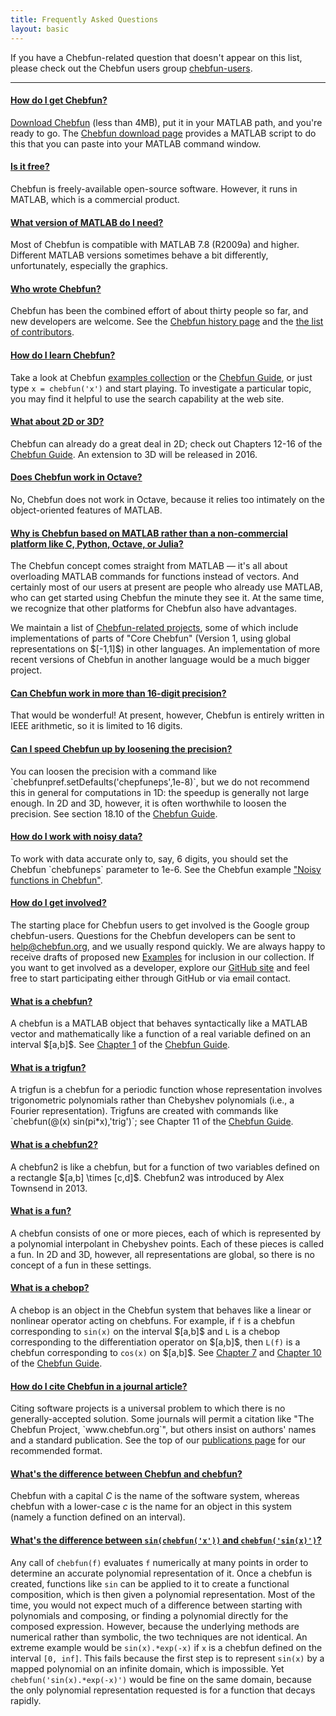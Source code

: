 ```yaml
---
title: Frequently Asked Questions
layout: basic
---
```


If you have a Chebfun-related question that doesn't appear on this list, please check out the Chebfun users group <a href="http://groups.google.com/forum/#!forum/chebfun-users">chebfun-users</a>.

----

<div class="faq panel-group" id="accordion">

  <div class="panel panel-default">
    <div class="panel-heading">
      <h4 class="panel-title">
        <a data-toggle="collapse" data-parent="#accordion" href="#how-do-i-get-chebfun">
          How do I get Chebfun?
        </a>
      </h4>
    </div>
    <div id="how-do-i-get-chebfun" class="panel-collapse collapse in">
      <div class="panel-body">
<a href='../../download'>Download Chebfun</a> (less than 4MB), put it in your
MATLAB path, and you're ready to go.
The <a href='../../download'>Chebfun download page</a> provides
a MATLAB script to do this that you can paste into your
MATLAB command window.
      </div>
    </div>
  </div>

  <div class="panel panel-default">
    <div class="panel-heading">
      <h4 class="panel-title">
        <a data-toggle="collapse" data-parent="#accordion" href="#is-it-free">
          Is it free?
        </a>
      </h4>
    </div>
    <div id="is-it-free" class="panel-collapse collapse">
      <div class="panel-body">
Chebfun is freely-available open-source software.  However,
it runs in MATLAB, which is a commercial product.
      </div>
    </div>
  </div>

  <div class="panel panel-default">
    <div class="panel-heading">
      <h4 class="panel-title">
        <a data-toggle="collapse" data-parent="#accordion" href="#what-version-of-matlab-do-i-need">
          What version of MATLAB do I need?
        </a>
      </h4>
    </div>
    <div id="what-version-of-matlab-do-i-need" class="panel-collapse collapse">
      <div class="panel-body">
Most of Chebfun is compatible with MATLAB 7.8 (R2009a) and higher.
Different MATLAB versions sometimes behave a bit differently, unfortunately,
especially the graphics.
      </div>
    </div>
  </div>

  <div class="panel panel-default">
    <div class="panel-heading">
      <h4 class="panel-title">
        <a data-toggle="collapse" data-parent="#accordion" href="#who-wrote-chebfun">
          Who wrote Chebfun?
        </a>
      </h4>
    </div>
    <div id="who-wrote-chebfun" class="panel-collapse collapse">
      <div class="panel-body">
Chebfun has been the combined effort of about thirty 
people so far, and new developers are welcome.
See the
<a href='../../about/history.html'>Chebfun history page</a> and the
<a href='../../about/people.html'>the list of contributors</a>.
      </div>
    </div>
  </div>

  <div class="panel panel-default">
    <div class="panel-heading">
      <h4 class="panel-title">
        <a data-toggle="collapse" data-parent="#accordion" href="#how-do-i-learn-chebfun">
          How do I learn Chebfun?
        </a>
      </h4>
    </div>
    <div id="how-do-i-learn-chebfun" class="panel-collapse collapse">
      <div class="panel-body">
Take a look at Chebfun <a href='../../examples/'>examples collection</a> or the
<a href='../guide/'>Chebfun Guide</a>, or just
type <code>x = chebfun('x')</code> and start playing.
To investigate a particular topic, you may find it helpful
to use the search capability at the web site.
<!--with commands like these:
<br/>`f = exp(x).*sin(20*x)`
<br/>`plot(f)`
<br/>`roots(f)`
<br/>`max(f)`
<br/>`g = exp(f)`
<br/>`h = abs(f)`
<br/>`j = round(g)`
<br/>`k = max(g,h)`-->
      </div>
    </div>
  </div>

  <div class="panel panel-default">
    <div class="panel-heading">
      <h4 class="panel-title">
        <a data-toggle="collapse" data-parent="#accordion" href="#what-about-2d-or-3d">
          What about 2D or 3D?
        </a>
      </h4>
    </div>
    <div id="what-about-2d-or-3d" class="panel-collapse collapse">
      <div class="panel-body">
Chebfun can already do a great deal in 2D; check out Chapters 12-16 of the <a
href='../guide/'>Chebfun Guide</a>. An extension to 3D will be
released in 2016.
      </div>
    </div>
  </div>

  <div class="panel panel-default">
    <div class="panel-heading">
      <h4 class="panel-title">
        <a data-toggle="collapse" data-parent="#accordion" href="#octave">
          Does Chebfun work in Octave?
        </a>
      </h4>
    </div>
    <div id="octave" class="panel-collapse collapse">
      <div class="panel-body">
<p>No, Chebfun does not work in Octave, because it relies
too intimately on the object-oriented features of MATLAB.
      </div>
    </div>
  </div>

  <div class="panel panel-default">
    <div class="panel-heading">
      <h4 class="panel-title">
        <a data-toggle="collapse" data-parent="#accordion" href="#why-matlab">
          Why is Chebfun based on MATLAB rather than a non-commercial platform like C, Python, Octave, or Julia?
        </a>
      </h4>
    </div>
    <div id="why-matlab" class="panel-collapse collapse">
      <div class="panel-body">
<p>The Chebfun concept comes straight from MATLAB &mdash; it's all about
overloading MATLAB commands for functions instead of vectors. And certainly
most of our users at present are people who already use MATLAB, who can get
started using Chebfun the minute they see it. At the same time, we recognize
that other platforms for Chebfun also have advantages.</p>
<p>We maintain a list of <a href='../../about/projects.html'>Chebfun-related
projects</a>, some of which include implementations of parts of "Core Chebfun"
(Version 1, using global representations on $[-1,1]$) in other languages. An
implementation of more recent versions of Chebfun in another language would be
a much bigger project.
      </div>
    </div>
  </div>

  <div class="panel panel-default">
    <div class="panel-heading">
      <h4 class="panel-title">
        <a data-toggle="collapse" data-parent="#accordion" href="#precision">
          Can Chebfun work in more than 16-digit precision?
        </a>
      </h4>
    </div>
    <div id="precision" class="panel-collapse collapse">
      <div class="panel-body">
<p>That would be wonderful!  At present, however, Chebfun is entirely
written in IEEE arithmetic, so it is limited to 16 digits.
      </div>
    </div>
  </div>

  <div class="panel panel-default">
    <div class="panel-heading">
      <h4 class="panel-title">
        <a data-toggle="collapse" data-parent="#accordion" href="#speedup">
          Can I speed Chebfun up by loosening the precision?
        </a>
      </h4>
    </div>
    <div id="speedup" class="panel-collapse collapse">
      <div class="panel-body">
<p>You can loosen the precision with a command
like `chebfunpref.setDefaults('chepfuneps',1e-8)`, but we
do not recommend this in general for computations in 1D: the speedup
is generally not large enough.  In 2D and 3D, however, it is often
worthwhile to loosen the precision.  See section 18.10 of
the <a href='../guide/'>Chebfun Guide</a>.
      </div>
    </div>
  </div>

  <div class="panel panel-default">
    <div class="panel-heading">
      <h4 class="panel-title">
        <a data-toggle="collapse" data-parent="#accordion" href="#noisy">
          How do I work with noisy data? 
        </a>
      </h4>
    </div>
    <div id="noisyprecision" class="panel-collapse collapse">
      <div class="panel-body">
<p>To work with data accurate only to, say, 6 digits, you should
set the Chebfun `chebfuneps` parameter to 1e-6.  See the Chebfun
example <a href=www.chebfun.org/examples/approx/Noisy.html>"Noisy
functions in Chebfun"</a>.
      </div>
    </div>
  </div>

  <div class="panel panel-default">
    <div class="panel-heading">
      <h4 class="panel-title">
        <a data-toggle="collapse" data-parent="#accordion" href="#how-do-i-get-involved">
          How do I get involved?
        </a>
      </h4>
    </div>
    <div id="how-do-i-get-involved" class="panel-collapse collapse">
      <div class="panel-body">
The starting place for Chebfun users to get involved is the Google group
chebfun-users.  Questions for the Chebfun developers can be sent to
<a href="mailto:help@chebfun.org">help@chebfun.org</a>, and we usually
respond quickly. We are always happy to receive drafts of
proposed new <a href='../../examples'>Examples</a> for inclusion in our
collection.  If you want to get involved as a developer,
explore our
<a href='https://github.com/chebfun/chebfun'>GitHub site</a> and
feel free to start participating either through GitHub or via
email contact.
      </div>
    </div>
  </div>

  <div class="panel panel-default">
    <div class="panel-heading">
      <h4 class="panel-title">
        <a data-toggle="collapse" data-parent="#accordion" href="#what-is-a-chebfun">
          What is a chebfun?
        </a>
      </h4>
    </div>
    <div id="what-is-a-chebfun" class="panel-collapse collapse">
      <div class="panel-body">
A chebfun is a MATLAB object that behaves syntactically like a MATLAB vector
and mathematically like a function of a real variable defined on an interval
$[a,b]$. See <a href='../guide/guide01.html'>Chapter 1</a> of the
<a href='../guide/'>Chebfun Guide</a>.
      </div>
    </div>
  </div>

  <div class="panel panel-default">
    <div class="panel-heading">
      <h4 class="panel-title">
        <a data-toggle="collapse" data-parent="#accordion" href="#what-is-a-trigfun">
          What is a trigfun?
        </a>
      </h4>
    </div>
    <div id="what-is-a-trigfun" class="panel-collapse collapse">
      <div class="panel-body">
A trigfun is a chebfun for a periodic function whose
representation involves trigonometric polynomials rather than
Chebyshev polynomials (i.e., a Fourier representation).  Trigfuns
are created with commands like `chebfun(@(x) sin(pi*x),'trig')`; see
Chapter 11 of the <a href='../guide/'>Chebfun Guide</a>.
      </div>
    </div>
  </div>

  <div class="panel panel-default">
    <div class="panel-heading">
      <h4 class="panel-title">
        <a data-toggle="collapse" data-parent="#accordion" href="#what-is-a-chebfun2">
          What is a chebfun2?
        </a>
      </h4>
    </div>
    <div id="what-is-a-chebfun2" class="panel-collapse collapse">
      <div class="panel-body">
A chebfun2 is like a chebfun, but for a function of
two variables defined on a rectangle $[a,b] \times [c,d]$.
Chebfun2 was introduced by Alex Townsend in 2013.
      </div>
    </div>
  </div>

  <div class="panel panel-default">
    <div class="panel-heading">
      <h4 class="panel-title">
        <a data-toggle="collapse" data-parent="#accordion" href="#what-is-a-fun">
          What is a fun?
        </a>
      </h4>
    </div>
    <div id="what-is-a-fun" class="panel-collapse collapse">
      <div class="panel-body">
A chebfun consists of one or more pieces, each of which is represented by a
polynomial interpolant in Chebyshev points.
Each of these pieces is called a fun.
In 2D and 3D, however, all representations are global, so there
is no concept of a fun in these settings.
      </div>
    </div>
  </div>

  <div class="panel panel-default">
    <div class="panel-heading">
      <h4 class="panel-title">
        <a data-toggle="collapse" data-parent="#accordion" href="#what-is-a-chebop">
          What is a chebop?
        </a>
      </h4>
    </div>
    <div id="what-is-a-chebop" class="panel-collapse collapse">
      <div class="panel-body">
A chebop is an object in the Chebfun system that behaves like a linear or
nonlinear operator acting on chebfuns. For example, if <code>f</code> is a
chebfun corresponding to <code>sin(x)</code> on the interval
$[a,b]$ and <code>L</code> is a chebop corresponding to the
differentiation operator on $[a,b]$, then <code>L(f)</code> is a
chebfun corresponding to <code>cos(x)</code> on $[a,b]$.
See <a href='../guide/guide07.html'>Chapter 7</a> and 
<a href='../guide/guide10.html'>Chapter 10</a> of the 
<a href='../guide/'>Chebfun Guide</a>.
      </div>
    </div>
  </div>

  <div class="panel panel-default">
    <div class="panel-heading">
      <h4 class="panel-title">
        <a data-toggle="collapse" data-parent="#accordion" href="#cite">
          How do I cite Chebfun in a journal article?
        </a>
      </h4>
    </div>
    <div id="cite" class="panel-collapse collapse">
      <div class="panel-body">
Citing software projects is a universal problem to which there
is no generally-accepted solution.  Some journals will permit
a citation like "The Chebfun Project, `www.chebfun.org`", but others
insist on authors' names and a standard publication.  See the top of our
<a href="../../publications">publications page</a> for our recommended format.
      </div>
    </div>
  </div>

  <div class="panel panel-default">
    <div class="panel-heading">
      <h4 class="panel-title">
        <a data-toggle="collapse" data-parent="#accordion" href="#whats-the-difference-between-chebfun-and-chebfun">
          What's the difference between Chebfun and chebfun?
        </a>
      </h4>
    </div>
    <div id="whats-the-difference-between-chebfun-and-chebfun" class="panel-collapse collapse">
      <div class="panel-body">
Chebfun with a capital <em>C</em> is the name of the software
system, whereas chebfun with a lower-case <em>c</em> is the name for an object in
this system (namely a function defined on an interval).
      </div>
    </div>
  </div>

  <div class="panel panel-default">
    <div class="panel-heading">
      <h4 class="panel-title">
        <a data-toggle="collapse" data-parent="#accordion" href="#whats-the-difference-between-sin-chebfun-and-chebfun-sin">
          What's the difference between <code>sin(chebfun('x'))</code>
          and <code>chebfun('sin(x)')</code>?
        </a>
      </h4>
    </div>
    <div id="whats-the-difference-between-sin-chebfun-and-chebfun-sin" class="panel-collapse collapse">
      <div class="panel-body">
Any call of <code>chebfun(f)</code> evaluates <code>f</code> numerically at
many points in order to determine an accurate polynomial representation of it.
Once a chebfun is created, functions like <code>sin</code> can be applied to
it to create a functional composition, which is then given a polynomial
representation. Most of the time, you would not expect much of a difference
between starting with polynomials and composing, or finding a polynomial
directly for the composed expression. However, because the underlying methods
are numerical rather than symbolic, the two techniques are not identical. An
extreme example would be <code>sin(x).*exp(-x)</code> if <code>x</code> is a
chebfun defined on the interval <code>[0, inf]</code>. This fails because the
first step is to represent <code>sin(x)</code> by a mapped polynomial on an
infinite domain, which is impossible. Yet
<code>chebfun('sin(x).*exp(-x)')</code> would be fine on the same domain,
because the only polynomial representation requested is for a function that
decays rapidly.
      </div>
    </div>
  </div>

</div>

